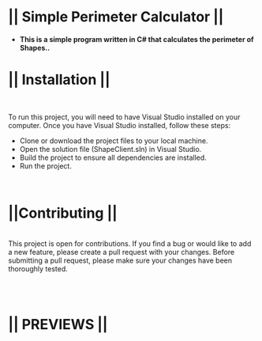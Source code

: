 <h1>|| Simple Perimeter Calculator ||</h1>

- <h4>This is a simple program written in C# that calculates the perimeter of Shapes..</h4> 

<h1>|| Installation || </h1><br>

To run this project, you will need to have Visual Studio installed on your computer. Once you have Visual Studio installed, follow these steps:

- Clone or download the project files to your local machine. <br>
- Open the solution file (ShapeClient.sln) in Visual Studio. <br>
- Build the project to ensure all dependencies are installed. <br>
- Run the project.

 
<br> 

<h1>||Contributing || </h1><br>
This project is open for contributions. If you find a bug or would like to add a new feature, please create a pull request with your changes. Before submitting a pull request, please make sure your changes have been thoroughly tested.

<br><br>

<h1> || PREVIEWS || </h1>
